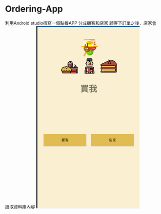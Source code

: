 # Ordering-App
利用Android studio撰寫一個點餐APP
分成顧客和店家
顧客下訂單之後，店家會讀取資料庫內容
![image](https://github.com/yanghenry0526/Ordering-App/blob/main/%E8%9E%A2%E5%B9%95%E6%93%B7%E5%8F%96%E7%95%AB%E9%9D%A2%202023-09-30%20211318.png)

